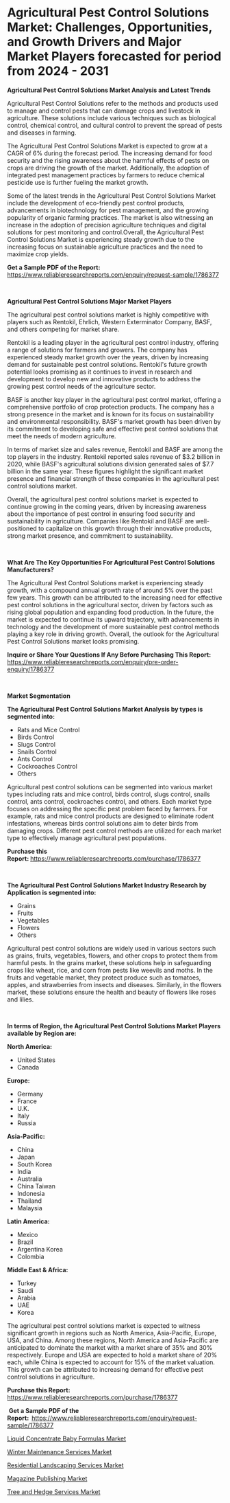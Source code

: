 <p><h1>Agricultural Pest Control Solutions Market: Challenges, Opportunities, and Growth Drivers and Major Market Players forecasted for period from 2024 - 2031</h1></p><p><strong>Agricultural Pest Control Solutions Market Analysis and Latest Trends</strong></p>
<p><p>Agricultural Pest Control Solutions refer to the methods and products used to manage and control pests that can damage crops and livestock in agriculture. These solutions include various techniques such as biological control, chemical control, and cultural control to prevent the spread of pests and diseases in farming.</p><p>The Agricultural Pest Control Solutions Market is expected to grow at a CAGR of 6% during the forecast period. The increasing demand for food security and the rising awareness about the harmful effects of pests on crops are driving the growth of the market. Additionally, the adoption of integrated pest management practices by farmers to reduce chemical pesticide use is further fueling the market growth.</p><p>Some of the latest trends in the Agricultural Pest Control Solutions Market include the development of eco-friendly pest control products, advancements in biotechnology for pest management, and the growing popularity of organic farming practices. The market is also witnessing an increase in the adoption of precision agriculture techniques and digital solutions for pest monitoring and control.Overall, the Agricultural Pest Control Solutions Market is experiencing steady growth due to the increasing focus on sustainable agriculture practices and the need to maximize crop yields.</p></p>
<p><strong>Get a Sample PDF of the Report:&nbsp;</strong> <a href="https://www.reliableresearchreports.com/enquiry/request-sample/1786377">https://www.reliableresearchreports.com/enquiry/request-sample/1786377</a></p>
<p>&nbsp;</p>
<p><strong>Agricultural Pest Control Solutions Major Market Players</strong></p>
<p><p>The agricultural pest control solutions market is highly competitive with players such as Rentokil, Ehrlich, Western Exterminator Company, BASF, and others competing for market share. </p><p>Rentokil is a leading player in the agricultural pest control industry, offering a range of solutions for farmers and growers. The company has experienced steady market growth over the years, driven by increasing demand for sustainable pest control solutions. Rentokil's future growth potential looks promising as it continues to invest in research and development to develop new and innovative products to address the growing pest control needs of the agriculture sector.</p><p>BASF is another key player in the agricultural pest control market, offering a comprehensive portfolio of crop protection products. The company has a strong presence in the market and is known for its focus on sustainability and environmental responsibility. BASF's market growth has been driven by its commitment to developing safe and effective pest control solutions that meet the needs of modern agriculture.</p><p>In terms of market size and sales revenue, Rentokil and BASF are among the top players in the industry. Rentokil reported sales revenue of $3.2 billion in 2020, while BASF's agricultural solutions division generated sales of $7.7 billion in the same year. These figures highlight the significant market presence and financial strength of these companies in the agricultural pest control solutions market.</p><p>Overall, the agricultural pest control solutions market is expected to continue growing in the coming years, driven by increasing awareness about the importance of pest control in ensuring food security and sustainability in agriculture. Companies like Rentokil and BASF are well-positioned to capitalize on this growth through their innovative products, strong market presence, and commitment to sustainability.</p></p>
<p>&nbsp;</p>
<p><strong>What Are The Key Opportunities For Agricultural Pest Control Solutions Manufacturers?</strong></p>
<p><p>The Agricultural Pest Control Solutions market is experiencing steady growth, with a compound annual growth rate of around 5% over the past few years. This growth can be attributed to the increasing need for effective pest control solutions in the agricultural sector, driven by factors such as rising global population and expanding food production. In the future, the market is expected to continue its upward trajectory, with advancements in technology and the development of more sustainable pest control methods playing a key role in driving growth. Overall, the outlook for the Agricultural Pest Control Solutions market looks promising.</p></p>
<p><strong>Inquire or Share Your Questions If Any Before Purchasing This Report:</strong> <a href="https://www.reliableresearchreports.com/enquiry/pre-order-enquiry/1786377">https://www.reliableresearchreports.com/enquiry/pre-order-enquiry/1786377</a></p>
<p>&nbsp;</p>
<p><strong>Market Segmentation</strong></p>
<p><strong>The Agricultural Pest Control Solutions Market Analysis by types is segmented into:</strong></p>
<p><ul><li>Rats and Mice Control</li><li>Birds Control</li><li>Slugs Control</li><li>Snails Control</li><li>Ants Control</li><li>Cockroaches Control</li><li>Others</li></ul></p>
<p><p>Agricultural pest control solutions can be segmented into various market types including rats and mice control, birds control, slugs control, snails control, ants control, cockroaches control, and others. Each market type focuses on addressing the specific pest problem faced by farmers. For example, rats and mice control products are designed to eliminate rodent infestations, whereas birds control solutions aim to deter birds from damaging crops. Different pest control methods are utilized for each market type to effectively manage agricultural pest populations.</p></p>
<p><strong>Purchase this Report:&nbsp;</strong><a href="https://www.reliableresearchreports.com/purchase/1786377">https://www.reliableresearchreports.com/purchase/1786377</a></p>
<p>&nbsp;</p>
<p><strong>The Agricultural Pest Control Solutions Market Industry Research by Application is segmented into:</strong></p>
<p><ul><li>Grains</li><li>Fruits</li><li>Vegetables</li><li>Flowers</li><li>Others</li></ul></p>
<p><p>Agricultural pest control solutions are widely used in various sectors such as grains, fruits, vegetables, flowers, and other crops to protect them from harmful pests. In the grains market, these solutions help in safeguarding crops like wheat, rice, and corn from pests like weevils and moths. In the fruits and vegetable market, they protect produce such as tomatoes, apples, and strawberries from insects and diseases. Similarly, in the flowers market, these solutions ensure the health and beauty of flowers like roses and lilies.</p></p>
<p>&nbsp;</p>
<p><strong>In terms of Region, the Agricultural Pest Control Solutions Market Players available by Region are:</strong></p>
<p>
    <p> <strong> North America: </strong>
        <ul>
            <li>United States</li>
            <li>Canada</li>
        </ul>
        </p> 
    <p> <strong> Europe: </strong>
        <ul>
            <li>Germany</li>
            <li>France</li>
            <li>U.K.</li>
            <li>Italy</li>
            <li>Russia</li>
        </ul>
        </p> 
    <p> <strong> Asia-Pacific: </strong>
        <ul>
            <li>China</li>
            <li>Japan</li>
            <li>South Korea</li>
            <li>India</li>
            <li>Australia</li>
            <li>China Taiwan</li>
            <li>Indonesia</li>
            <li>Thailand</li>
            <li>Malaysia</li>
        </ul>
        </p> 
    <p> <strong> Latin America: </strong>
        <ul>
            <li>Mexico</li>
            <li>Brazil</li>
            <li>Argentina Korea</li>
            <li>Colombia</li>
        </ul>
        </p> 
    <p> <strong> Middle East & Africa: </strong>
        <ul>
            <li>Turkey</li>
            <li>Saudi</li>
            <li>Arabia</li>
            <li>UAE</li>
            <li>Korea</li>
        </ul>
    </p>
    </p>
<p><p>The agricultural pest control solutions market is expected to witness significant growth in regions such as North America, Asia-Pacific, Europe, USA, and China. Among these regions, North America and Asia-Pacific are anticipated to dominate the market with a market share of 35% and 30% respectively. Europe and USA are expected to hold a market share of 20% each, while China is expected to account for 15% of the market valuation. This growth can be attributed to increasing demand for effective pest control solutions in agriculture.</p></p>
<p><strong>Purchase this Report: </strong><a href="https://www.reliableresearchreports.com/purchase/1786377">https://www.reliableresearchreports.com/purchase/1786377</a></p>
<p>&nbsp;<strong>Get a Sample PDF of the Report:&nbsp;&nbsp;</strong><a href="https://www.reliableresearchreports.com/enquiry/request-sample/1786377">https://www.reliableresearchreports.com/enquiry/request-sample/1786377</a></p>
<p><strong></strong></p>
<p><p><a href="https://github.com/moyahfrancoestellec51j635wcx/Market-Research-Report-List-1/blob/main/liquid-concentrate-baby-formulas-market.md">Liquid Concentrate Baby Formulas Market</a></p><p><a href="https://medium.com/@charityrice25/winter-maintenance-services-nbsp-market-focuses-on-market-share-size-and-projected-forecast-till-3fc3e7a0786f">Winter Maintenance Services Market</a></p><p><a href="https://medium.com/@charityrice25/residential-landscaping-services-market-the-key-to-successful-business-strategy-forecast-till-2031-960a9365648c">Residential Landscaping Services Market</a></p><p><a href="https://medium.com/@charityrice25/magazine-publishing-market-insights-into-market-cagr-market-trends-and-growth-strategies-23295fe2d775">Magazine Publishing Market</a></p><p><a href="https://medium.com/@charityrice25/tree-and-hedge-services-market-trends-forecast-and-competitive-analysis-to-2031-50396ff83b29">Tree and Hedge Services Market</a></p></p>